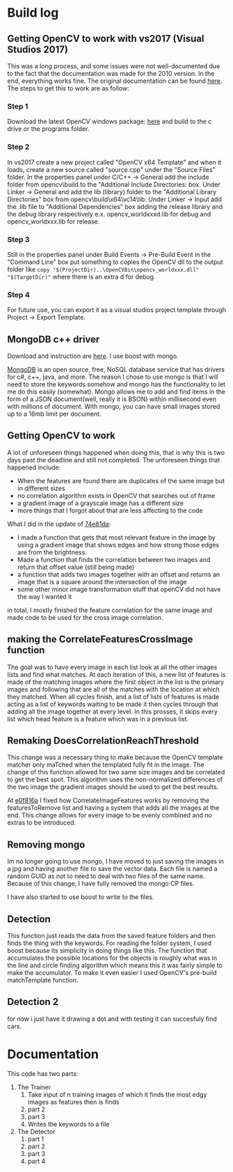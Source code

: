 # Build log

## Getting OpenCV to work with vs2017 (Visual Studios 2017)
This was a long process, and some issues were not well-documented due to the fact that the documentation was made for the 2010 version. In the end, everything works fine. The original documentation can be found [here](http://docs.opencv.org/2.4/doc/tutorials/introduction/windows_visual_studio_Opencv/windows_visual_studio_Opencv.html). The steps to get this to work are as follow:

### Step 1
Download the latest OpenCV windows package: [here](http://opencv.org/releases.html) and build to the c drive or the programs folder.

### Step 2
In vs2017 create a new project called "OpenCV x64 Template" and when it loads, create a new source called "source.cpp" under the "Source Files" folder. In the properties panel under C/C++ -> General add the include folder from opencv\build to the "Additional Include Directories: box.
Under Linker -> General and add the lib (library) folder to the "Additional Library Directories" box from opencv\build\x64\vc14\lib.
Under Linker -> Input add the .lib file to "Additional Dependencies" box adding the release library and the debug library respectively e.x. opencv_worldxxxd.lib for debug and opencv_worldxxx.lib for release.

### Step 3
Still in the properties panel under Build Events -> Pre-Build Event in the "Command Line" box put something to copies the OpenCV dll to the output folder like ```copy "$(ProjectDir)..\OpenCVBin\opencv_worldxxx.dll" "$(TargetDir)"``` where there is an extra d for debug.

### Step 4
For future use, you can export it as a visual studios project template through Project -> Export Template.

## MongoDB c++ driver
Download and instruction are [here](http://mongodb.github.io/mongo-cxx-driver/mongocxx-v3/installation/). I use boost with mongo.

[MongoDB](https://www.mongodb.com/) is an open source, free, NoSQL database service that has drivers for c#, c++, java, and more. The reason I chose to use mongo is that I will need to store the keywords somehow and mongo has the functionality to let me do this easily (somewhat). Mongo allows me to add and find items in the form of a JSON document(well, really it is BSON) within millisecond even with millions of document. With mongo, you can have small images stored up to a 16mb limit per document.

## Getting OpenCV to work
A lot of unforeseen things happened when doing this, that is why this is two days past the deadline and still not completed. The unforeseen things that happened include:

- When the features are found there are duplicates of the same image but in different sizes
- no correlation algorithm exists in OpenCV that searches out of frame
- a gradient image of a grayscale image has a different size
- more things that I forgot about that are less affecting to the code

What I did in the update of [74e81da](https://github.com/ZackJorquera/Keyword_Object_Detection/commit/74e81dabaa1c1d03880c0b3baafe2c00c9933d5c#diff-e1951ecf1e6d4e22fd96296ad8b3fb43):

- I made a function that gets that most relevant feature in the image by using a gradient image that shows edges and how strong those edges are from the brightness.
- Made a function that finds the correlation between two images and return that offset value (still being made)
- a function that adds two images together with an offset and returns an image that is a square around the intersection of the image
- some other minor image transformation stuff that openCV did not have the way I wanted it

in total, I mostly finished the feature correlation for the same image and made code to be used for the cross image correlation.

## making the CorrelateFeaturesCrossImage function
The goal was to have every image in each list look at all the other images lists and find what matches. At each iteration of this, a new list of features is made of the matching images where the first object in the list is the primary images and following that are all of the matches with the location at which they matched. When all cycles finish, and a list of lists of features is made acting as a list of keywords waiting to be made it then cycles through that adding all the image together at every level. In this prosses, it skips every list which head feature is a feature which was in a previous list.

## Remaking DoesCorrelationReachThreshold
This change was a necessary thing to make because the OpenCV template matcher only maTched when the templated fully fit in the image. The change of this function allowed for two same size images and be correlated to get the best spot. This algorithm uses the non-normalized differences of the two image the gradient images should be used to get the best results.
 
 At [e0f816a](https://github.com/ZackJorquera/Keyword_Object_Detection/commit/e0f816a51fc5a1ca6422729a39772c7d8e69706f) I fixed how CorrelateImageFeatures works by removing the featuresToRemove list and having a system that adds all the images at the end. This change allows for every image to be evenly combined and no extras to be introduced.

## Removing mongo
Im no longer going to use mongo, I have moved to just saving the images in a jpg and having another file to save the vector data. Each file is named a random GUID as not to need to deal with two files of the same name. Because of this change, I have fully removed the mongo CP files. 

I have also started to use boost to write to the files.

## Detection
This function just reads the data from the saved feature folders and then finds the thing with the keywords. For reading the folder system, I used boost because its simplicity in doing things like this.  The function that accumulates the possible locations for the objects is roughly what was in the line and circle finding algorithm which means this it was fairly simple to make the accumulator. To make it even easier I used OpenCV's pre-build matchTemplate function.

## Detection 2
for now i just have it drawing a dot and with testing it can succesfuly find cars.



# Documentation
This code has two parts:
1. The Trainer
     1. Take input of n training images of which it finds the most edgy images as features then is finds 
     2. part 2
     3. part 3
     4. Writes the keywords to a file
2. The Detector
     1. part 1
     2. part 2
     3. part 3
     4. part 4